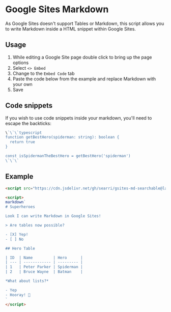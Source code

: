 # Google Sites Markdown

As Google Sites doesn't support Tables or Markdown, this script allows you to write Markdown inside a HTML snippet within Google Sites.

## Usage

1. While editing a Google Site page double click to bring up the page options
2. Select `<> Embed`
3. Change to the `Embed Code` tab
4. Paste the code below from the example and replace Markdown with your own
5. Save

## Code snippets

If you wish to use code snippets inside your markdown, you'll need to escape the backticks:

```typescript
\`\`\`typescript
function getBestHero(spiderman: string): boolean {
  return true
}

const isSpidermanTheBestHero = getBestHero('spiderman')
\`\`\`
```

## Example

```html
<script src="https://cdn.jsdelivr.net/gh/searri/gsites-md-searchable@latest/index.js"></script>

<script>
markdown`
# Superheroes

Look I can write Markdown in Google Sites!

> Are tables now possible?

- [X] Yep!
- [ ] No

## Hero Table

| ID  | Name         | Hero      |
| --- | ------------ | --------- |
| 1   | Peter Parker | Spiderman | 
| 2   | Bruce Wayne  | Batman    |

*What about lists?*

- Yep
- Hooray! 🎉
`
</script> 
```

